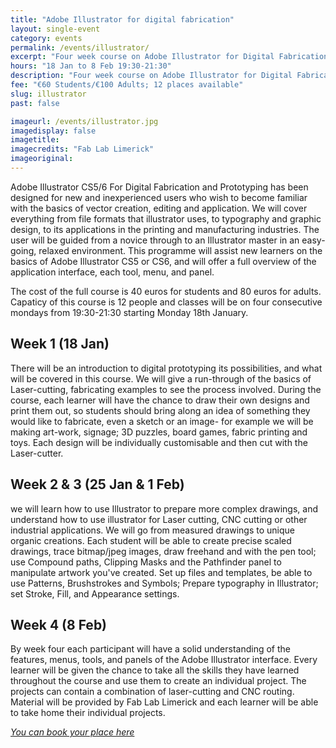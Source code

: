 ```yaml
---
title: "Adobe Illustrator for digital fabrication"
layout: single-event
category: events
permalink: /events/illustrator/
excerpt: "Four week course on Adobe Illustrator for Digital Fabrication"
hours: "18 Jan to 8 Feb 19:30-21:30"
description: "Four week course on Adobe Illustrator for Digital Fabrication. 29 Sep to 20 Oct 19:00-22:00"
fee: "€60 Students/€100 Adults; 12 places available"
slug: illustrator
past: false

imageurl: /events/illustrator.jpg
imagedisplay: false
imagetitle: 
imagecredits: "Fab Lab Limerick"
imageoriginal: 
---
```


Adobe Illustrator CS5/6 For Digital Fabrication and Prototyping has been designed for new and inexperienced users who wish to become familiar with the basics of vector creation, editing and application. We will cover everything from file formats that illustrator uses, to typography and graphic design, to its applications in the printing and manufacturing industries. The user will be guided from a novice through to an Illustrator master in an easy-going, relaxed environment. This programme will assist new learners on the basics of Adobe Illustrator CS5 or CS6, and will offer a full overview of the application interface, each tool, menu, and panel.

The cost of the full course is 40 euros for students and 80 euros for adults. Capaticy of this course is 12 people and classes will be on four consecutive mondays from 19:30-21:30 starting Monday 18th January.

## Week 1 (18 Jan)
There will be an introduction to digital prototyping its possibilities, and what will be covered in this course. We will give a run-through of the basics of Laser-cutting, fabricating examples to see the process involved. During the course, each learner will have the chance to draw their own designs and print them out, so students should bring along an idea of something they would like to fabricate, even a sketch or an image- for example we will be making art-work, signage; 3D puzzles, board games, fabric printing and toys. Each design will be individually customisable and then cut with the Laser-cutter.

## Week 2 & 3 (25 Jan & 1 Feb)
we will learn how to use Illustrator to prepare more complex drawings, and understand how to use illustrator for Laser cutting, CNC cutting or other industrial applications. We will go from measured drawings to unique organic creations. Each student will be able to create precise scaled drawings, trace bitmap/jpeg images, draw freehand and with the pen tool; use Compound paths, Clipping Masks and the Pathfinder panel to manipulate artwork you've created. Set up files and templates, be able to use Patterns, Brushstrokes and Symbols; Prepare typography in Illustrator; set Stroke, Fill, and Appearance settings.

## Week 4 (8 Feb)
By week four each participant will have a solid understanding of the features, menus, tools, and panels of the Adobe Illustrator interface. Every learner will be given the chance to take all the skills they have learned throughout the course and use them to create an individual project. The projects can contain a combination of laser-cutting and CNC routing. Material will be provided by Fab Lab Limerick and each learner will be able to take home their individual projects.

 *[You can book your place here](https://fablablimerick.ticketleap.com/adobe-illustrator-cs56-for-digital-fabrication-and-prototyping)*

